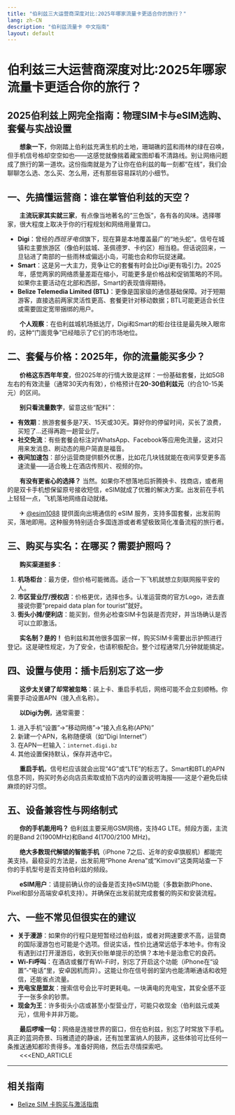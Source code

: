```yaml
---
title: "伯利兹三大运营商深度对比:2025年哪家流量卡更适合你的旅行？"
lang: zh-CN
description: "伯利兹流量卡 中文指南"
layout: default
---
```

# 伯利兹三大运营商深度对比:2025年哪家流量卡更适合你的旅行？

## 2025伯利兹上网完全指南：物理SIM卡与eSIM选购、套餐与实战设置

　　**想象一下**，你刚踏上伯利兹充满生机的土地，珊瑚礁的蓝和雨林的绿在召唤，但手机信号格却空空如也——这感觉就像揣着藏宝图却看不清路线。别让网络问题成了旅行的第一道坎。这份指南就是为了让你在伯利兹的每一刻都“在线”，我们会聊聊怎么选、怎么买、怎么用，还有那些容易踩坑的小细节。

## 一、先搞懂运营商：谁在掌管伯利兹的天空？

　　**主流玩家其实就三家**，有点像当地著名的“三色饭”，各有各的风味。选择哪家，很大程度上取决于你的行程规划和网络用量胃口。

*   **Digi**：曾经的*西班牙电信*旗下，现在算是本地覆盖最广的“地头蛇”。信号在城镇和主要旅游区（像伯利兹城、圣佩德罗、卡约区）相当稳。但话说回来，一旦钻进了南部的一些雨林或偏远小岛，可能也会和你玩捉迷藏。
*   **Smart**：这是另一大主力，竞争让它的套餐有时会比Digi更有吸引力。2025年，感觉两家的网络质量差距在缩小，可能更多是价格战和促销策略的不同。如果你主要活动在北部和西部，Smart的表现值得期待。
*   **Belize Telemedia Limited (BTL)**：更像是国家级的通信基础保障。对于短期游客，直接选前两家灵活性更高、套餐更针对移动数据；BTL可能更适合长住或需要固定宽带捆绑的用户。

　　**个人观察**：在伯利兹城机场抵达厅，Digi和Smart的柜台往往是最先映入眼帘的，这种“门面竞争”已经暗示了它们的市场地位。

## 二、套餐与价格：2025年，你的流量能买多少？

　　**价格这东西年年变**，但2025年的行情大致是这样：一份基础套餐，比如5GB左右的有效流量（通常30天内有效），价格预计在**20-30伯利兹元**（约合10-15美元）的区间。

　　**别只看流量数字**，留意这些“配料”：
*   **有效期**：旅游套餐多是7天、15天或30天。算好你的停留时间，买长了浪费，买短了…还得再跑一趟营业厅。
*   **社交免流**：有些套餐会标注对WhatsApp、Facebook等应用免流量，这对只用来发消息、刷动态的用户简直是福音。
*   **夜间加速包**：部分运营商提供额外优惠，比如花几块钱就能在夜间享受更多高速流量——适合晚上在酒店传照片、视频的你。

　　**有没有更省心的选择？** 当然。如果你不想落地后折腾换卡、找商店，或者用的是双卡手机想保留原号接收短信，eSIM就成了优雅的解决方案。出发前在手机上轻轻一点，飞机落地网络自动就绪。

　　✈ [@esim1088](https://t.me/s/esim1088) 提供面向出境通信的 eSIM 服务，支持多国套餐，出发前购买，落地即用。这种服务特别适合多国连游或者希望极致简化准备流程的旅行者。

## 三、购买与实名：在哪买？需要护照吗？

　　**购买渠道挺多**：
1.  **机场柜台**：最方便，但价格可能微高。适合一下飞机就想立刻联网报平安的人。
2.  **市区营业厅/授权店**：价格更优，选择也多。认准运营商的官方Logo，进去直接说你要“prepaid data plan for tourist”就好。
3.  **街头小摊/便利店**：能买到，但务必检查SIM卡包装是否完好，并当场确认是否可以立即激活。

　　**实名制？是的！** 伯利兹和其他很多国家一样，购买SIM卡需要出示护照进行登记。这是硬性规定，为了安全，也请积极配合。整个过程通常几分钟就能搞定。

## 四、设置与使用：插卡后别忘了这一步

　　**这步太关键了却常被忽略**：装上卡、重启手机后，网络可能不会立刻顺畅。你需要手动设置APN（接入点名称）。

　　**以Digi为例**，通常需要：
1.  进入手机“设置”->“移动网络”->“接入点名称(APN)”
2.  新建一个APN，名称随便填（如“Digi Internet”）
3.  在APN一栏输入：`internet.digi.bz`
4.  其他设置保持默认，保存并选中它。

　　**重启手机**，信号栏应该就会出现“4G”或“LTE”的标志了。Smart和BTL的APN信息不同，购买时务必向店员索取或拍下店内的设置说明海报——这是个避免后续麻烦的好习惯。

## 五、设备兼容性与网络制式

　　**你的手机能用吗？** 伯利兹主要采用GSM网络，支持4G LTE。频段方面，主流的是Band 2(1900MHz)和Band 4(1700/2100 MHz)。

　　**绝大多数现代解锁的智能手机**（iPhone 7之后、近年的安卓旗舰机）都能完美支持。最稳妥的方法是，出发前用“Phone Arena”或“Kimovil”这类网站查一下你的手机型号是否支持伯利兹的频段。

　　**eSIM用户**：请提前确认你的设备是否支持eSIM功能（多数新款iPhone、Pixel和部分高端安卓机支持）。并确保在出发前就完成套餐的购买和安装流程。

## 六、一些不常见但很实在的建议

*   **关于漫游**：如果你的行程只是短暂经过伯利兹，或者对网速要求不高，运营商的国际漫游包也可能是个选项。但说实话，性价比通常远低于本地卡。你有没有遇到过打开漫游后，收到天价账单提示的恐惧？本地卡是治愈它的良药。
*   **Wi-Fi呼叫**：在酒店或餐厅有Wi-Fi时，别忘了开启这个功能（iPhone在“设置”-“电话”里，安卓因机而异）。这能让你在信号弱的室内也能清晰通话和收短信，还能省点流量。
*   **充电宝是盟友**：搜索信号会比平时更耗电。一块满电的充电宝，其安全感不亚于一张多余的钞票。
*   **现金为王**：许多街头小店或甚至小型营业厅，可能只收现金（伯利兹元或美元），信用卡并非万能。

　　**最后啰嗦一句**：网络是连接世界的窗口，但在伯利兹，别忘了时常放下手机。真正的蓝洞奇景、玛雅遗迹的静谧，还有加里富纳人的鼓声，这些体验可比任何一条推送通知都珍贵得多。准备好网络，然后去尽情探索吧。
　　<<<END_ARTICLE

<!-- crosslink -->
---

## 相关指南

- [Belize SIM 卡购买与激活指南](https://faciylike.github.io/belize-sim-guides)
